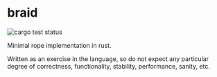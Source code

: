# braid
![cargo test status](https://github.com/omnikron13/braid/actions/workflows/cargo_test.yaml/badge.svg)

Minimal rope implementation in rust.

Written as an exercise in the language, so do not expect any particular degree of correctness, functionality, stability, performance, sanity, etc.
